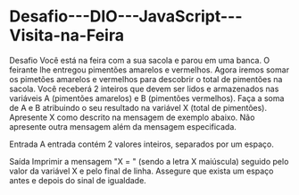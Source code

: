 # Desafio---DIO---JavaScript---Visita-na-Feira
Desafio  Você está na feira com a sua sacola e parou em uma banca. O feirante lhe entregou pimentões amarelos e vermelhos. Agora iremos somar os pimetões   amarelos e vermelhos para descobrir o total de pimentões na sacola. 
Você receberá 2 inteiros que devem ser lidos e armazenados nas variáveis A (pimentões   amarelos) e B (pimentões vermelhos). Faça a soma de A e B atribuindo o seu   resultado na variável X (total de pimentões). 
Apresente X como descrito na mensagem de exemplo abaixo. Não apresente outra mensagem além da mensagem especificada.     

Entrada  A entrada contém 2 valores inteiros, separados por um espaço.     

Saída  Imprimir a mensagem "X = " (sendo a letra X maiúscula) seguido pelo valor da   variável X e pelo final de linha. Assegure que exista um espaço antes e depois do   sinal de igualdade.

